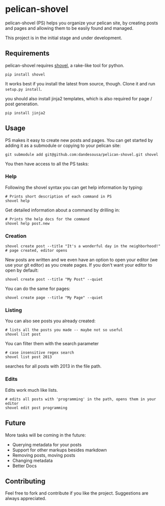 pelican-shovel
==============

pelican-shovel (PS) helps you organize your pelican site, by creating posts and pages and allowing them to be easily found and managed.

This project is in the initial stage and under development.

Requirements
-------------

pelican-shovel requires [shovel](https://github.com/seomoz/shovel), a rake-like tool for python.

```
pip install shovel
```

It works best if you install the latest from source, though. Clone it and run `setup.py install`.

you should also install jinja2 templates, which is also required for page / post generation.

```
pip install jinja2
```

## Usage


PS makes it easy to create new posts and pages. You can get started by adding it as a submodule or copying to your pelican site:

```
git submodule add git@github.com:dandesousa/pelican-shovel.git shovel
```

You then have access to all the PS tasks:

### Help

Following the shovel syntax you can get help information by typing:

```
# Prints short description of each command in PS
shovel help
```

Get detailed information about a command by drilling in:

```
# Prints the help docs for the command
shovel help post.new
```

### Creation

```
shovel create post --title "It's a wonderful day in the neighborhood!" 
# page created, editor opens
```

New posts are written and we even have an option to open your editor (we use your git editor) as you create pages. If you don't want your editor to open by default:

```
shovel create post --title "My Post" --quiet
```

You can do the same for pages:

```
shovel create page --title "My Page" --quiet
```

### Listing

You can also see posts you already created:

```
# lists all the posts you made -- maybe not so useful
shovel list post
```

You can filter them with the search parameter

```
# case insensitive regex search
shovel list post 2013
```

searches for all posts with 2013 in the file path.

### Edits

Edits work much like lists.

```
# edits all posts with 'programming' in the path, opens them in your editor
shovel edit post programming
```

## Future 

More tasks will be coming in the future:
  * Querying metadata for your posts
  * Support for other markups besides markdown
  * Removing posts, moving posts
  * Changing metadata
  * Better Docs

## Contributing

Feel free to fork and contribute if you like the project. Suggestions are always appreciated.
